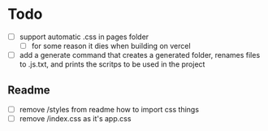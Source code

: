 # Todo

- [ ] support automatic .css in pages folder
  - [ ] for some reason it dies when building on vercel
- [ ] add a generate command that creates a generated folder, renames files to .js.txt, and prints the scritps to be used in the project

## Readme

- [ ] remove /styles from readme how to import css things
- [ ] remove /index.css as it's app.css
